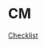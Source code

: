 # CM

[Checklist](CM%20d1afaa87919b4d4cac20797ca676df61/Checklist%20957bf2dd8fb443b78a982e9e6b552e00.md)